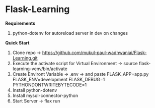 # Flask-Learning

**Requirements**
1. python-dotenv for autoreload server in dev on changes


**Quick Start**
1. Clone repo -> https://github.com/mukul-paul-wadhwaniai/Flask-Learning.git
2. Execute the activate script for Virtual Environment -> source flask-learning-venv/bin/activate
3. Create Environt Variable -> .env -> and paste 
                    FLASK_APP=app.py
                    FLASK_ENV=development
                    FLASK_DEBUG=1
                    PYTHONDONTWRITEBYTECODE=1
4. Install python-dotenv
5. Install mysql-connector-python
6. Start Server -> flax run
